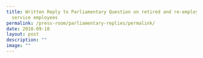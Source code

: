 ```yaml
---
title: Written Reply to Parliamentary Question on retired and re‑employed civil
  service employees
permalink: /press-room/parliamentary-replies/permalink/
date: 2018-09-10
layout: post
description: ""
image: ""
---
```

